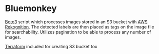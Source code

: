 # Bluemonkey

[Boto3](https://boto3.amazonaws.com/v1/documentation/api/latest/index.html) script which processes images stored in an S3 bucket with [AWS Rekognition](https://aws.amazon.com/rekognition/).  The detected labels are then placed as tags on the image file for searchability.  Utilizes pagination to be able to process any number of images.

[Terraform](https://www.terraform.io/) included for creating S3 bucket too
